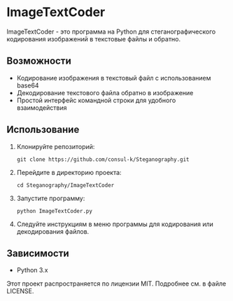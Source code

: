 # ImageTextCoder

ImageTextCoder - это программа на Python для стеганографического кодирования изображений в текстовые файлы и обратно.

## Возможности

- Кодирование изображения в текстовый файл с использованием base64
- Декодирование текстового файла обратно в изображение
- Простой интерфейс командной строки для удобного взаимодействия

## Использование

1. Клонируйте репозиторий:
   ```
   git clone https://github.com/consul-k/Steganography.git
   ```

2. Перейдите в директорию проекта:
   ```
   cd Steganography/ImageTextCoder
   ```

3. Запустите программу:
   ```
   python ImageTextCoder.py
   ```

4. Следуйте инструкциям в меню программы для кодирования или декодирования файлов.

## Зависимости

- Python 3.x

Этот проект распространяется по лицензии MIT. Подробнее см. в файле LICENSE.
